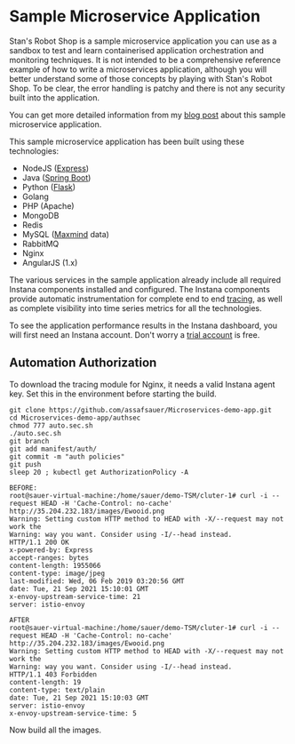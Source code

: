 # Sample Microservice Application

Stan's Robot Shop is a sample microservice application you can use as a sandbox to test and learn containerised application orchestration and monitoring techniques. It is not intended to be a comprehensive reference example of how to write a microservices application, although you will better understand some of those concepts by playing with Stan's Robot Shop. To be clear, the error handling is patchy and there is not any security built into the application.

You can get more detailed information from my [blog post](https://www.instana.com/blog/stans-robot-shop-sample-microservice-application/) about this sample microservice application.

This sample microservice application has been built using these technologies:
- NodeJS ([Express](http://expressjs.com/))
- Java ([Spring Boot](https://spring.io/))
- Python ([Flask](http://flask.pocoo.org))
- Golang
- PHP (Apache)
- MongoDB
- Redis
- MySQL ([Maxmind](http://www.maxmind.com) data)
- RabbitMQ
- Nginx
- AngularJS (1.x)

The various services in the sample application already include all required Instana components installed and configured. The Instana components provide automatic instrumentation for complete end to end [tracing](https://docs.instana.io/core_concepts/tracing/), as well as complete visibility into time series metrics for all the technologies.

To see the application performance results in the Instana dashboard, you will first need an Instana account. Don't worry a [trial account](https://instana.com/trial?utm_source=github&utm_medium=robot_shop) is free.

## Automation Authorization
 

To download the tracing module for Nginx, it needs a valid Instana agent key. Set this in the environment before starting the build.

```shell
git clone https://github.com/assafsauer/Microservices-demo-app.git
cd Microservices-demo-app/authsec
chmod 777 auto.sec.sh
./auto.sec.sh
git branch
git add manifest/auth/
git commit -m "auth policies"
git push 
sleep 20 ; kubectl get AuthorizationPolicy -A
 
BEFORE:
root@sauer-virtual-machine:/home/sauer/demo-TSM/cluter-1# curl -i --request HEAD -H 'Cache-Control: no-cache'  http://35.204.232.183/images/Ewooid.png
Warning: Setting custom HTTP method to HEAD with -X/--request may not work the 
Warning: way you want. Consider using -I/--head instead.
HTTP/1.1 200 OK
x-powered-by: Express
accept-ranges: bytes
content-length: 1955066
content-type: image/jpeg
last-modified: Wed, 06 Feb 2019 03:20:56 GMT
date: Tue, 21 Sep 2021 15:10:01 GMT
x-envoy-upstream-service-time: 21
server: istio-envoy

AFTER
root@sauer-virtual-machine:/home/sauer/demo-TSM/cluter-1# curl -i --request HEAD -H 'Cache-Control: no-cache'  http://35.204.232.183/images/Ewooid.png
Warning: Setting custom HTTP method to HEAD with -X/--request may not work the 
Warning: way you want. Consider using -I/--head instead.
HTTP/1.1 403 Forbidden
content-length: 19
content-type: text/plain
date: Tue, 21 Sep 2021 15:10:03 GMT
server: istio-envoy
x-envoy-upstream-service-time: 5
```

Now build all the images.
